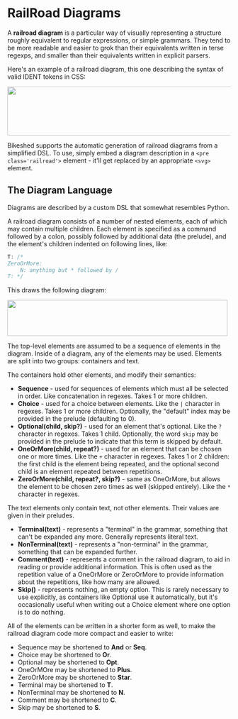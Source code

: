 RailRoad Diagrams
=================

A **railroad diagram** is a particular way of visually representing a structure roughly equivalent to regular expressions, or simple grammars.  They tend to be more readable and easier to grok than their equivalents written in terse regexps, and smaller than their equivalents written in explicit parsers.

Here's an example of a railroad diagram, this one describing the syntax of valid IDENT tokens in CSS:

<img width=729 height=110 src='https://rawgithub.com/tabatkins/bikeshed/master/docs/rr1.svg'>

Bikeshed supports the automatic generation of railroad diagrams from a simplified DSL.  To use, simply embed a diagram description in a `<pre class='railroad'>` element - it'll get replaced by an appropriate `<svg>` element.

The Diagram Language
--------------------

Diagrams are described by a custom DSL that somewhat resembles Python.

A railroad diagram consists of a number of nested elements, each of which may contain multiple children.  Each element is specified as a command followed by a colon, possibly followed by additional data (the prelude), and the element's children indented on following lines, like:

```js
T: /*
ZeroOrMore:
	N: anything but * followed by /
T: */
```

This draws the following diagram:

<img width=497 height=81 src='https://rawgithub.com/tabatkins/bikeshed/master/docs/rr2.svg'>

The top-level elements are assumed to be a sequence of elements in the diagram.
Inside of a diagram, any of the elements may be used.
Elements are split into two groups: containers and text.

The containers hold other elements, and modify their semantics:

* **Sequence** - used for sequences of elements which must all be selected in order.  Like concatenation in regexes. Takes 1 or more children.
* **Choice** - used for a choice between elements.  Like the `|` character in regexes.  Takes 1 or more children.  Optionally, the "default" index may be provided in the prelude (defaulting to 0).
* **Optional(child, skip?)** - used for an element that's optional.  Like the `?` character in regexes.  Takes 1 child.  Optionally, the word `skip` may be provided in the prelude to indicate that this term is skipped by default.
* **OneOrMore(child, repeat?)** - used for an element that can be chosen one or more times.  Like the `+` character in regexes.
Takes 1 or 2 children: the first child is the element being repeated, and the optional second child is an element repeated between repetitions.
* **ZeroOrMore(child, repeat?, skip?)** - same as OneOrMore, but allows the element to be chosen zero times as well (skipped entirely).  Like the `*` character in regexes.

The text elements only contain text, not other elements.  Their values are given in their preludes.

* **Terminal(text)** - represents a "terminal" in the grammar, something that can't be expanded any more.  Generally represents literal text.
* **NonTerminal(text)** - represents a "non-terminal" in the grammar, something that can be expanded further.
* **Comment(text)** - represents a comment in the railroad diagram, to aid in reading or provide additional information.  This is often used as the repetition value of a OneOrMore or ZeroOrMore to provide information about the repetitions, like how many are allowed.
* **Skip()** - represents nothing, an empty option.  This is rarely necessary to use explicitly, as containers like Optional use it automatically, but it's occasionally useful when writing out a Choice element where one option is to do nothing.

All of the elements can be written in a shorter form as well, to make the railroad diagram code more compact and easier to write:

* Sequence may be shortened to **And** or **Seq**.
* Choice may be shortened to **Or**.
* Optional may be shortened to **Opt**.
* OneOrMOre may be shortened to **Plus**.
* ZeroOrMore may be shortened to **Star**.
* Terminal may be shortened to **T**.
* NonTerminal may be shortened to **N**.
* Comment may be shortened to **C**.
* Skip may be shortened to **S**.
